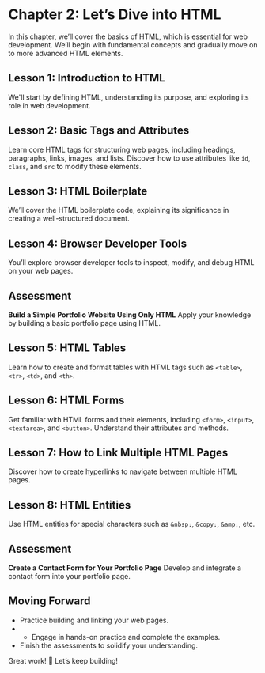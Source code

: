 # **Chapter 2: Let’s Dive into HTML**

In this chapter, we’ll cover the basics of HTML, which is essential for web development. We’ll begin with fundamental concepts and gradually move on to more advanced HTML elements.

## **Lesson 1: Introduction to HTML**

We'll start by defining HTML, understanding its purpose, and exploring its role in web development.

## Lesson 2: Basic Tags and Attributes

Learn core HTML tags for structuring web pages, including headings, paragraphs, links, images, and lists. Discover how to use attributes like `id`, `class`, and `src` to modify these elements.

## **Lesson 3: HTML Boilerplate**

We’ll cover the HTML boilerplate code, explaining its significance in creating a well-structured document.

## **Lesson 4: Browser Developer Tools**

You’ll explore browser developer tools to inspect, modify, and debug HTML on your web pages.

## **Assessment**

**Build a Simple Portfolio Website Using Only HTML**
Apply your knowledge by building a basic portfolio page using HTML.

## **Lesson 5: HTML Tables**

Learn how to create and format tables with HTML tags such as `<table>`, `<tr>`, `<td>`, and `<th>`.

## **Lesson 6: HTML Forms**

Get familiar with HTML forms and their elements, including `<form>`, `<input>`, `<textarea>`, and `<button>`. Understand their attributes and methods.

## **Lesson 7: How to Link Multiple HTML Pages**

Discover how to create hyperlinks to navigate between multiple HTML pages.

## **Lesson 8: HTML Entities**

Use HTML entities for special characters such as `&nbsp;`, `&copy;`, `&amp;`, etc.

## **Assessment**
**Create a Contact Form for Your Portfolio Page**
Develop and integrate a contact form into your portfolio page.

## Moving Forward 
- Practice building and linking your web pages. 
- - Engage in hands-on practice and complete the examples. 
-  Finish the assessments to solidify your understanding.

Great work! 🚀 Let’s keep building!

<!--stackedit_data:
eyJoaXN0b3J5IjpbLTE1NTk1NzU1MzcsMTM3NTgxNDQ5OSwxMz
M4NTI5NzM5LDYxMDM4ODYyLC02NzQxMjQzNjBdfQ==
-->
